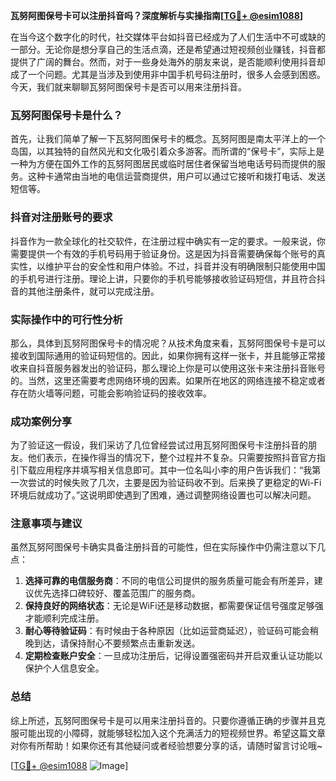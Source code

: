 **瓦努阿图保号卡可以注册抖音吗？深度解析与实操指南[[TG💪+ @esim1088](https://t.me/s/esim1088)]**

在当今这个数字化的时代，社交媒体平台如抖音已经成为了人们生活中不可或缺的一部分。无论你是想分享自己的生活点滴，还是希望通过短视频创业赚钱，抖音都提供了广阔的舞台。然而，对于一些身处海外的朋友来说，是否能顺利使用抖音却成了一个问题。尤其是当涉及到使用非中国手机号码注册时，很多人会感到困惑。今天，我们就来聊聊瓦努阿图保号卡是否可以用来注册抖音。

### 瓦努阿图保号卡是什么？

首先，让我们简单了解一下瓦努阿图保号卡的概念。瓦努阿图是南太平洋上的一个岛国，以其独特的自然风光和文化吸引着众多游客。而所谓的“保号卡”，实际上是一种为方便在国外工作的瓦努阿图居民或临时居住者保留当地电话号码而提供的服务。这种卡通常由当地的电信运营商提供，用户可以通过它接听和拨打电话、发送短信等。

### 抖音对注册账号的要求

抖音作为一款全球化的社交软件，在注册过程中确实有一定的要求。一般来说，你需要提供一个有效的手机号码用于验证身份。这是因为抖音需要确保每个账号的真实性，以维护平台的安全性和用户体验。不过，抖音并没有明确限制只能使用中国的手机号进行注册。理论上讲，只要你的手机号能够接收验证码短信，并且符合抖音的其他注册条件，就可以完成注册。

### 实际操作中的可行性分析

那么，具体到瓦努阿图保号卡的情况呢？从技术角度来看，瓦努阿图保号卡是可以接收到国际通用的验证码短信的。因此，如果你拥有这样一张卡，并且能够正常接收来自抖音服务器发出的验证码，那么理论上你是可以使用这张卡来注册抖音账号的。当然，这里还需要考虑网络环境的因素。如果所在地区的网络连接不稳定或者存在防火墙等问题，可能会影响验证码的接收效率。

### 成功案例分享

为了验证这一假设，我们采访了几位曾经尝试过用瓦努阿图保号卡注册抖音的朋友。他们表示，在操作得当的情况下，整个过程并不复杂。只需要按照抖音官方指引下载应用程序并填写相关信息即可。其中一位名叫小李的用户告诉我们：“我第一次尝试的时候失败了几次，主要是因为验证码收不到。后来换了更稳定的Wi-Fi环境后就成功了。”这说明即使遇到了困难，通过调整网络设置也可以解决问题。

### 注意事项与建议

虽然瓦努阿图保号卡确实具备注册抖音的可能性，但在实际操作中仍需注意以下几点：

1. **选择可靠的电信服务商**：不同的电信公司提供的服务质量可能会有所差异，建议优先选择口碑较好、覆盖范围广的服务商。
2. **保持良好的网络状态**：无论是WiFi还是移动数据，都需要保证信号强度足够强才能顺利完成注册。
3. **耐心等待验证码**：有时候由于各种原因（比如运营商延迟），验证码可能会稍晚到达，请保持耐心不要频繁点击重新发送。
4. **定期检查账户安全**：一旦成功注册后，记得设置强密码并开启双重认证功能以保护个人信息安全。

### 总结

综上所述，瓦努阿图保号卡是可以用来注册抖音的。只要你遵循正确的步骤并且克服可能出现的小障碍，就能够轻松加入这个充满活力的短视频世界。希望这篇文章对你有所帮助！如果你还有其他疑问或者经验想要分享的话，请随时留言讨论哦~

[[TG💪+ @esim1088](https://t.me/s/esim1088) ![Image](https://i.postimg.cc/4NQfJmqS/Snipaste-2025-05-13-00-14-12.png)]